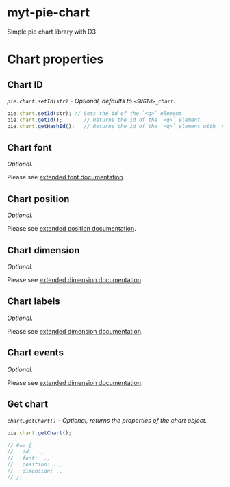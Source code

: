 # myt-pie-chart
Simple pie chart library with D3

# Chart properties

## Chart ID

_`pie.chart.setId(str)` - Optional, defaults to `<SVGId>_chart`._

```JavaScript
pie.chart.setId(str); // Sets the id of the `<g>` element.
pie.chart.getId();       // Returns the id of the `<g>` element.
pie.chart.getHashId();   // Returns the id of the `<g>` element with '#' prefix.
```

## Chart font

_Optional._

Please see [extended font documentation](font/).

## Chart position

_Optional._

Please see [extended position documentation](position/).

## Chart dimension

_Optional._

Please see [extended dimension documentation](dimension/).

## Chart labels

_Optional._

Please see [extended dimension documentation](label/).

## Chart events

_Optional._

Please see [extended dimension documentation](events/).

## Get chart

_`chart.getChart()` - Optional, returns the properties of the chart object._

```JavaScript
pie.chart.getChart();

// #=> {
//   id: ..,
//   font: ..,
//   position: ..,
//   dimension: ..
// };
```
